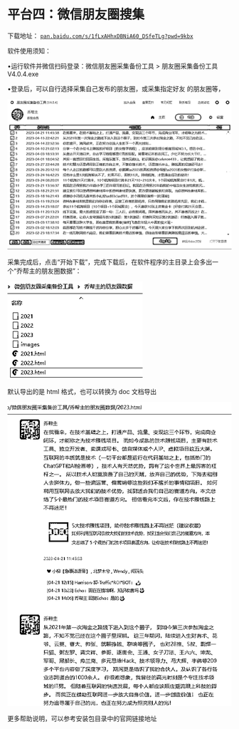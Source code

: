 # 平台四：微信朋友圈搜集

下载地址： [`pan.baidu.com/s/1fLxAHhxDBNiA60_DSfeTLg?pwd=9kbx`](https://pan.baidu.com/s/1fLxAHhxDBNiA60_DSfeTLg?pwd=9kbx)

软件使用须知：

•运行软件并微信扫码登录：微信朋友圈采集备份工具 > 朋友圈采集备份工具 V4.0.4.exe

•登录后，可以自行选择采集自己发布的朋友圈，或采集指定好友 的朋友圈等，

![](img/be7a0f472767c99fdce3172d3aabf32f.png)

采集完成后，点击“开始下载”，完成下载后，在软件程序的主目录上会多出一个“乔帮主的朋友圈数据”：

![](img/91a1dcba1327f7cc3ea7af7150f6d716.png)

默认导出的是 html 格式，也可以转换为 doc 文档导出

![](img/3d4f98ce9947c30d3f765588ec4b2060.png)

更多帮助说明，可以参考安装包目录中的官网链接地址
